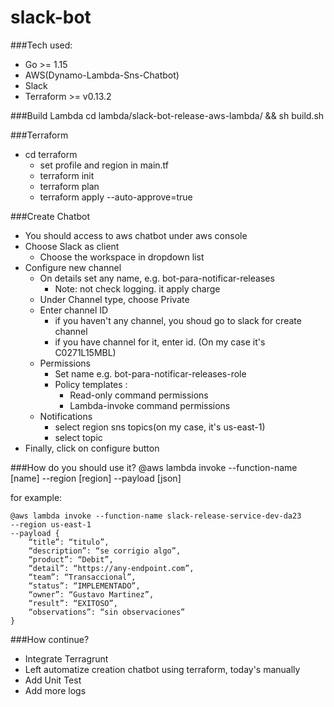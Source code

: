 # slack-bot

###Tech used:
- Go >= 1.15
- AWS(Dynamo-Lambda-Sns-Chatbot)
- Slack
- Terraform >= v0.13.2

###Build Lambda
cd lambda/slack-bot-release-aws-lambda/ && sh build.sh

###Terraform
- cd terraform
    - set profile and region in main.tf
    - terraform init
    - terraform plan
    - terraform apply --auto-approve=true   

###Create Chatbot    
-  You should access to aws chatbot under aws console
-  Choose Slack as client
    -  Choose the workspace in dropdown list
-  Configure new channel
    - On details set any name, e.g. bot-para-notificar-releases
        - Note: not check logging. it apply charge
    - Under Channel type, choose Private
    - Enter channel ID
        - if you haven't any channel, you shoud go to slack for create channel
        - if you have channel for it, enter id. (On my case it's C0271L15MBL)
    - Permissions
        -  Set name e.g. bot-para-notificar-releases-role
        -  Policy templates :
            -  Read-only command permissions
            -  Lambda-invoke command permissions
    - Notifications
        - select region sns topics(on my case, it's us-east-1)  
        - select topic  
-   Finally, click on configure button

###How do you should use it?
@aws lambda invoke --function-name [name] --region [region] --payload [json]

for example:
```
@aws lambda invoke --function-name slack-release-service-dev-da23 
--region us-east-1 
--payload {
    “title”: “titulo”,
    “description”: “se corrigio algo”,
    “product”: “Debit”,
    “detail”: “https://any-endpoint.com”,
    “team”: “Transaccional”,
    “status”: “IMPLEMENTADO”,
    “owner”: “Gustavo Martinez”,
    “result”: “EXITOSO”,
    “observations”: “sin observaciones”
}  
```         

###How continue?
- Integrate Terragrunt
- Left automatize creation chatbot using terraform, today's manually
- Add Unit Test
- Add more logs         